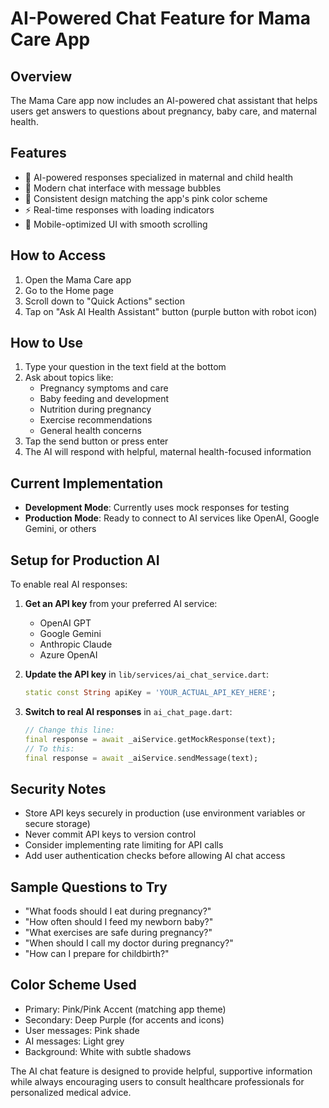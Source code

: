 # AI-Powered Chat Feature for Mama Care App

## Overview
The Mama Care app now includes an AI-powered chat assistant that helps users get answers to questions about pregnancy, baby care, and maternal health.

## Features
- 🤖 AI-powered responses specialized in maternal and child health
- 💬 Modern chat interface with message bubbles
- 🎨 Consistent design matching the app's pink color scheme
- ⚡ Real-time responses with loading indicators
- 📱 Mobile-optimized UI with smooth scrolling

## How to Access
1. Open the Mama Care app
2. Go to the Home page
3. Scroll down to "Quick Actions" section
4. Tap on "Ask AI Health Assistant" button (purple button with robot icon)

## How to Use
1. Type your question in the text field at the bottom
2. Ask about topics like:
   - Pregnancy symptoms and care
   - Baby feeding and development
   - Nutrition during pregnancy
   - Exercise recommendations
   - General health concerns
3. Tap the send button or press enter
4. The AI will respond with helpful, maternal health-focused information

## Current Implementation
- **Development Mode**: Currently uses mock responses for testing
- **Production Mode**: Ready to connect to AI services like OpenAI, Google Gemini, or others

## Setup for Production AI
To enable real AI responses:

1. **Get an API key** from your preferred AI service:
   - OpenAI GPT
   - Google Gemini
   - Anthropic Claude
   - Azure OpenAI

2. **Update the API key** in `lib/services/ai_chat_service.dart`:
   ```dart
   static const String apiKey = 'YOUR_ACTUAL_API_KEY_HERE';
   ```

3. **Switch to real AI responses** in `ai_chat_page.dart`:
   ```dart
   // Change this line:
   final response = await _aiService.getMockResponse(text);
   // To this:
   final response = await _aiService.sendMessage(text);
   ```

## Security Notes
- Store API keys securely in production (use environment variables or secure storage)
- Never commit API keys to version control
- Consider implementing rate limiting for API calls
- Add user authentication checks before allowing AI chat access

## Sample Questions to Try
- "What foods should I eat during pregnancy?"
- "How often should I feed my newborn baby?"
- "What exercises are safe during pregnancy?"
- "When should I call my doctor during pregnancy?"
- "How can I prepare for childbirth?"

## Color Scheme Used
- Primary: Pink/Pink Accent (matching app theme)
- Secondary: Deep Purple (for accents and icons)
- User messages: Pink shade
- AI messages: Light grey
- Background: White with subtle shadows

The AI chat feature is designed to provide helpful, supportive information while always encouraging users to consult healthcare professionals for personalized medical advice.
